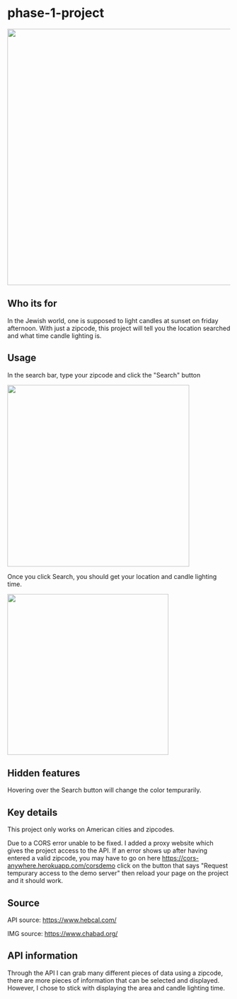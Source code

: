 # phase-1-project
<img width="580" src="https://user-images.githubusercontent.com/109253075/194643989-7ad70be6-03fa-42b8-ae64-bf29a545a216.png">

## Who its for 
In the Jewish world, one is supposed to light candles at sunset on friday afternoon.
With just a zipcode, this project will tell you the location searched and what time candle lighting is.

## Usage
In the search bar, type your zipcode and click the "Search" button

<img width="411" src="https://user-images.githubusercontent.com/109253075/194392800-44f25d69-0f4a-43a8-ab7e-543afe9afb32.png">

Once you click Search, you should get your location and candle lighting time.

<img width="364" src="https://user-images.githubusercontent.com/109253075/194644536-c3af0790-9c0a-4653-9df5-a9ebbe6b9ed6.png">

## Hidden features

Hovering over the Search button will change the color tempurarily.

## Key details

This project only works on American cities and zipcodes.

Due to a CORS error unable to be fixed. I added a proxy website which gives the project access to the API.
If an error shows up after having entered a valid zipcode, you may have to go on here https://cors-anywhere.herokuapp.com/corsdemo
click on the button that says "Request tempurary access to the demo server" then reload your page on the project and it should work. 

## Source

API source: https://www.hebcal.com/

IMG source: https://www.chabad.org/

## API information

Through the API I can grab many different pieces of data using a zipcode, there are more pieces of information that can be selected and displayed. However, I chose to stick with displaying the area and candle lighting time. 
